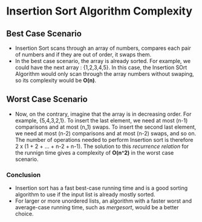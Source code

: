 # Insertion Sort Algorithm Complexity

## Best Case Scenario
* Insertion Sort scans through an array of numbers, compares each pair of numbers and if they are out of order, it swaps them. 
* In the best case scenario, the array is already sorted. For example, we could have the next array : {1,2,3,4,5}. In this case, the Insertion SOrt Algorithm would only scan through the array numbers without swaping, so its complexity would be **O(n)**. 

## Worst Case Scenario
* Now, on the contrary, imagine that the array is in decreasing order. For example, {5,4,3,2,1}. To insert the last element, we need at most (n-1) comparisons and at most (n_1) swaps. To insert the second last element, we need at most (n-2) comparisons and at most (n-2) swaps, and so on. The number of operations needed to perform Insertion sort is therefore 2 x (1 + 2 + ... + n-2 + n-1). The solution to this *recurrence relation* for the runnign time gives a complexity of **O(n^2)** in the worst case scenario. 

### Conclusion

 - Insertion sort has a fast best-case running time and is a good sorting algorithm to use if the input list is already mostly sorted. 
 - For larger or more unordered lists, an algorithm with a faster worst and average-case running time, such as *mergesort*, would be a better choice.